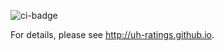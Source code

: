 ![ci-badge](https://github.com/uh-ratings/uh-ratings/ci-uh-ratings/badge.svg)


For details, please see http://uh-ratings.github.io.